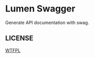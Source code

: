 # Lumen Swagger

Generate API documentation with swag.

## LICENSE

[WTFPL](http://www.wtfpl.net/txt/copying/)
